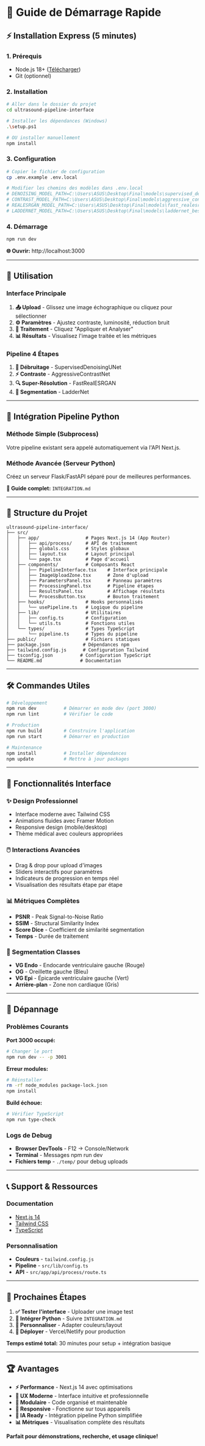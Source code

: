 # 🚀 Guide de Démarrage Rapide

## ⚡ Installation Express (5 minutes)

### 1. Prérequis
- Node.js 18+ ([Télécharger](https://nodejs.org/))
- Git (optionnel)

### 2. Installation
```bash
# Aller dans le dossier du projet
cd ultrasound-pipeline-interface

# Installer les dépendances (Windows)
.\setup.ps1

# OU installer manuellement
npm install
```

### 3. Configuration
```bash
# Copier le fichier de configuration
cp .env.example .env.local

# Modifier les chemins des modèles dans .env.local
# DENOISING_MODEL_PATH=C:\Users\ASUS\Desktop\Final\models\supervised_denoising_best.pth
# CONTRAST_MODEL_PATH=C:\Users\ASUS\Desktop\Final\models\aggressive_contrast_best.pth
# REALESRGAN_MODEL_PATH=C:\Users\ASUS\Desktop\Final\models\fast_realesrgan_best.pth
# LADDERNET_MODEL_PATH=C:\Users\ASUS\Desktop\Final\models\laddernet_best_dice.pth
```

### 4. Démarrage
```bash
npm run dev
```

**🌐 Ouvrir:** http://localhost:3000

---

## 📱 Utilisation

### Interface Principale
1. **📤 Upload** - Glissez une image échographique ou cliquez pour sélectionner
2. **⚙️ Paramètres** - Ajustez contraste, luminosité, réduction bruit
3. **🚀 Traitement** - Cliquez "Appliquer et Analyser"
4. **📊 Résultats** - Visualisez l'image traitée et les métriques

### Pipeline 4 Étapes
1. **🧹 Débruitage** - SupervisedDenoisingUNet
2. **⚡ Contraste** - AggressiveContrastNet  
3. **🔍 Super-Résolution** - FastRealESRGAN
4. **🎯 Segmentation** - LadderNet

---

## 🔧 Intégration Pipeline Python

### Méthode Simple (Subprocess)
Votre pipeline existant sera appelé automatiquement via l'API Next.js.

### Méthode Avancée (Serveur Python)
Créez un serveur Flask/FastAPI séparé pour de meilleures performances.

**📖 Guide complet:** `INTEGRATION.md`

---

## 📂 Structure du Projet

```
ultrasound-pipeline-interface/
├── src/
│   ├── app/                 # Pages Next.js 14 (App Router)
│   │   ├── api/process/     # API de traitement
│   │   ├── globals.css      # Styles globaux
│   │   ├── layout.tsx       # Layout principal
│   │   └── page.tsx         # Page d'accueil
│   ├── components/          # Composants React
│   │   ├── PipelineInterface.tsx    # Interface principale
│   │   ├── ImageUploadZone.tsx      # Zone d'upload
│   │   ├── ParametersPanel.tsx      # Panneau paramètres
│   │   ├── ProcessingPanel.tsx      # Pipeline étapes
│   │   ├── ResultsPanel.tsx         # Affichage résultats
│   │   └── ProcessButton.tsx        # Bouton traitement
│   ├── hooks/               # Hooks personnalisés
│   │   └── usePipeline.ts   # Logique du pipeline
│   ├── lib/                 # Utilitaires
│   │   ├── config.ts        # Configuration
│   │   └── utils.ts         # Fonctions utiles
│   └── types/               # Types TypeScript
│       └── pipeline.ts      # Types du pipeline
├── public/                  # Fichiers statiques
├── package.json            # Dépendances npm
├── tailwind.config.js      # Configuration Tailwind
├── tsconfig.json          # Configuration TypeScript
└── README.md              # Documentation
```

---

## 🛠️ Commandes Utiles

```bash
# Développement
npm run dev          # Démarrer en mode dev (port 3000)
npm run lint         # Vérifier le code

# Production  
npm run build        # Construire l'application
npm run start        # Démarrer en production

# Maintenance
npm install          # Installer dépendances
npm update           # Mettre à jour packages
```

---

## 🎨 Fonctionnalités Interface

### ✨ Design Professionnel
- Interface moderne avec Tailwind CSS
- Animations fluides avec Framer Motion
- Responsive design (mobile/desktop)
- Thème médical avec couleurs appropriées

### 🖱️ Interactions Avancées
- Drag & drop pour upload d'images
- Sliders interactifs pour paramètres
- Indicateurs de progression en temps réel
- Visualisation des résultats étape par étape

### 📊 Métriques Complètes
- **PSNR** - Peak Signal-to-Noise Ratio
- **SSIM** - Structural Similarity Index
- **Score Dice** - Coefficient de similarité segmentation
- **Temps** - Durée de traitement

### 🎯 Segmentation Classes
- **VG Endo** - Endocarde ventriculaire gauche (Rouge)
- **OG** - Oreillette gauche (Bleu)
- **VG Epi** - Épicarde ventriculaire gauche (Vert)
- **Arrière-plan** - Zone non cardiaque (Gris)

---

## 🚨 Dépannage

### Problèmes Courants

**Port 3000 occupé:**
```bash
# Changer le port
npm run dev -- -p 3001
```

**Erreur modules:**
```bash
# Réinstaller
rm -rf node_modules package-lock.json
npm install
```

**Build échoue:**
```bash
# Vérifier TypeScript
npm run type-check
```

### Logs de Debug
- **Browser DevTools** - F12 → Console/Network
- **Terminal** - Messages npm run dev
- **Fichiers temp** - `./temp/` pour debug uploads

---

## 📞 Support & Ressources

### Documentation
- [Next.js 14](https://nextjs.org/docs)
- [Tailwind CSS](https://tailwindcss.com/docs)
- [TypeScript](https://www.typescriptlang.org/docs)

### Personnalisation
- **Couleurs** - `tailwind.config.js`
- **Pipeline** - `src/lib/config.ts`
- **API** - `src/app/api/process/route.ts`

---

## 🎯 Prochaines Étapes

1. **✅ Tester l'interface** - Uploader une image test
2. **🔗 Intégrer Python** - Suivre `INTEGRATION.md`
3. **🎨 Personnaliser** - Adapter couleurs/layout
4. **🚀 Déployer** - Vercel/Netlify pour production

**Temps estimé total:** 30 minutes pour setup + intégration basique

---

## 🏆 Avantages

- **⚡ Performance** - Next.js 14 avec optimisations
- **🎨 UX Moderne** - Interface intuitive et professionnelle
- **🔧 Modulaire** - Code organisé et maintenable
- **📱 Responsive** - Fonctionne sur tous appareils
- **🧠 IA Ready** - Intégration pipeline Python simplifiée
- **📊 Métriques** - Visualisation complète des résultats

**Parfait pour démonstrations, recherche, et usage clinique!**
